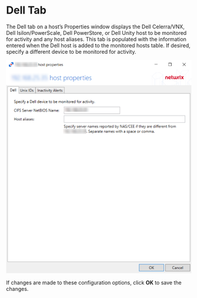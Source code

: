 # Dell Tab

The Dell tab on a host’s Properties window displays the Dell Celerra/VNX, Dell Isilon/PowerScale, Dell PowerStore, or Dell Unity host to be monitored for activity and any host aliases. This tab is populated with the information entered when the Dell host is added to the monitored hosts table. If desired, specify a different device to be monitored for activity.

![Dell Tab](/static/img/product_docs/activitymonitor/activitymonitor/admin/monitoredhosts/properties/emctabemcvnxcelerra.png)

If changes are made to these configuration options, click __OK__ to save the changes.
